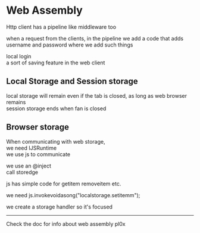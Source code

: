# Web Assembly 

Http client has a pipeline like middleware too

when a request from the clients, in the pipeline we add a code that adds username and password where we add such things

local login  
a sort of saving feature in the web client  

## Local Storage and Session storage
local storage will remain even if the tab is closed, as long as web browser remains  
session storage ends when fan is closed  

## Browser storage
When communicating with web storage,  
we need IJSRuntime  
we use js to communicate  

we use an @inject  
call storedge  

js has simple code for getitem removeitem etc.  

we need js.invokevoidasong("localstorage.setitemm");  

we create a storage handler so it's focused 

--- 
Check the doc for info about web assembly pl0x